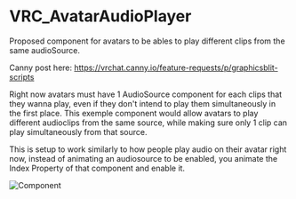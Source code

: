 # VRC_AvatarAudioPlayer
Proposed component for avatars to be ables to play different clips from the same audioSource.

Canny post here:
https://vrchat.canny.io/feature-requests/p/graphicsblit-scripts

Right now avatars must have 1 AudioSource component for each clips that they wanna play, even if they don't intend to play them simultaneously in the first place.
This exemple component would allow avatars to play different audioclips from the same source, while making sure only 1 clip can play simultaneously from that source.

This is setup to work similarly to how people play audio on their avatar right now,
instead of animating an audiosource to be enabled, you animate the Index Property of that component and enable it.


![Component](https://i.imgur.com/JOSTxXD.png)


